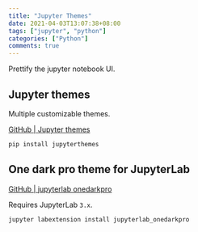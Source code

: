 ```yaml
---
title: "Jupyter Themes"
date: 2021-04-03T13:07:38+08:00
tags: ["jupyter", "python"]
categories: ["Python"]
comments: true
---
```


Prettify the jupyter notebook UI.

<!--more-->

## Jupyter themes

Multiple customizable themes.

[GitHub | Jupyter themes](https://github.com/dunovank/jupyter-themes)

```bash
pip install jupyterthemes
```

## One dark pro theme for JupyterLab

[GitHub | jupyterlab onedarkpro](https://github.com/johnnybarrels/jupyterlab_onedarkpro)

Requires JupyterLab `3.x`.

```bash
jupyter labextension install jupyterlab_onedarkpro
```

